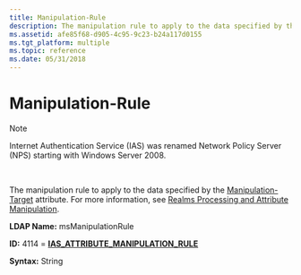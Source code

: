 ```yaml
---
title: Manipulation-Rule
description: The manipulation rule to apply to the data specified by the Manipulation-Target attribute. For more information, see Realms Processing and Attribute Manipulation.
ms.assetid: afe85f68-d905-4c95-9c23-b24a117d0155
ms.tgt_platform: multiple
ms.topic: reference
ms.date: 05/31/2018
---
```


# Manipulation-Rule

> [!Note]  
> Internet Authentication Service (IAS) was renamed Network Policy Server (NPS) starting with Windows Server 2008.

 

The manipulation rule to apply to the data specified by the [Manipulation-Target](/windows/desktop/Nps/sdo-manipulation-target) attribute. For more information, see [Realms Processing and Attribute Manipulation](/windows/desktop/Nps/sdo-realms-processing-and-attribute-manipulation).

**LDAP Name:** msManipulationRule

**ID:** 4114 = [**IAS\_ATTRIBUTE\_MANIPULATION\_RULE**](/windows/desktop/api/sdoias/ne-sdoias-attributeid)

**Syntax:** String

 

 
